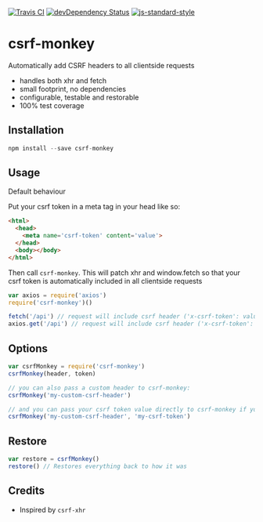 [![Travis CI](https://travis-ci.org/alanclarke/csrf-monkey.svg?branch=master)](https://travis-ci.org/alanclarke/csrf-monkey)
[![devDependency Status](https://david-dm.org/alanclarke/csrf-monkey/dev-status.svg)](https://david-dm.org/alanclarke/csrf-monkey#info=devDependencies)
[![js-standard-style](https://img.shields.io/badge/code%20style-standard-brightgreen.svg)](http://standardjs.com/)

# csrf-monkey
Automatically add CSRF headers to all clientside requests

- handles both xhr and fetch
- small footprint, no dependencies
- configurable, testable and restorable
- 100% test coverage

## Installation
```js
npm install --save csrf-monkey
```

## Usage

Default behaviour

Put your csrf token in a meta tag in your head like so:

```html
<html>
  <head>
    <meta name='csrf-token' content='value'>
  </head>
  <body></body>
</html>
```

Then call `csrf-monkey`. This will patch xhr and window.fetch so that your csrf token is automatically included in all clientside requests

```js
var axios = require('axios')
require('csrf-monkey')()

fetch('/api') // request will include csrf header ('x-csrf-token': value)
axios.get('/api') // request will include csrf header ('x-csrf-token': value)
```

## Options
```js
var csrfMonkey = require('csrf-monkey')
csrfMonkey(header, token)

// you can also pass a custom header to csrf-monkey:
csrfMonkey('my-custom-csrf-header')

// and you can pass your csrf token value directly to csrf-monkey if you don't want to include it as a meta tag:
csrfMonkey('my-custom-csrf-header', 'my-csrf-token')

```

## Restore

```js
var restore = csrfMonkey()
restore() // Restores everything back to how it was
```


## Credits
- Inspired by `csrf-xhr`
